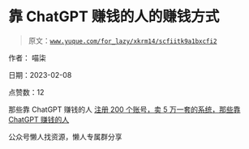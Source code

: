 # 靠 ChatGPT 赚钱的人的赚钱方式

> 原文：[`www.yuque.com/for_lazy/xkrm14/scfiitk9a1bxcfi2`](https://www.yuque.com/for_lazy/xkrm14/scfiitk9a1bxcfi2)



作者： 喵柒



日期：2023-02-08



点赞数：12



那些靠 ChatGPT 赚钱的人 [注册 200 个账号，卖 5 万一套的系统，那些靠 ChatGPT 赚钱的人](https://mp.weixin.qq.com/s/9gmVf8bx1ewq45WvwFMOLw)



公众号懒人找资源，懒人专属群分享

